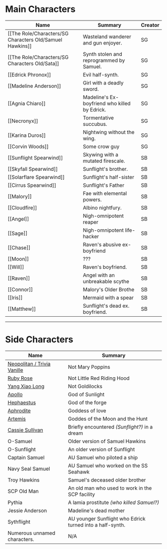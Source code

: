 # Main Characters

| Name                     | Summary                                       | Creator |
| ------------------------ | --------------------------------------------- | ------- |
| [[The Role/Characters/SG Characters Old/Samuel Hawkins]]       | Wasteland wanderer and gun enjoyer.           | SG      |
| [[The Role/Characters/SG Characters Old/Sata]]                 | Synth stolen and reprogrammed by Samuel.      | SG      |
| [[Edrick Phronox]]       | Evil half-synth.                              | SG      |
| [[Madeline Anderson]]    | Girl with a deadly sword.                     | SG      |
| [[Agnia Chiaro]]         | Madeline's Ex-boyfriend who killed by Edrick. | SG      |
| [[Necronyx]]             | Tormentative succubus.                        | SG      |
| [[Karina Duros]]         | Nightwing without the wing.                   | SG      |
| [[Corvin Woods]]         | Some crow guy                                 | SG      |
| [[Sunflight Spearwind]]  | Skywing with a mutated firescale.             | SB      |
| [[Skyfall Spearwind]]    | Sunflight's brother.                          | SB      |
| [[Solarflare Spearwind]] | Sunflight's half-sister                       | SB      |
| [[Cirrus Spearwind]]     | Sunflight's Father                            | SB      |
| [[Malory]]               | Fae with elemental powers.                    | SB      |
| [[Cloudfire]]            | Albino nightfury.                             | SB      |
| [[Angel]]                | Nigh-omnipotent reaper                        | SB      |
| [[Sage]]                 | Nigh-omnipotent life-hacker                   | SB      |
| [[Chase]]                | Raven's abusive ex-boyfriend                  | SB      |
| [[Moon]]                 | ???                                           | SB      |
| [[Will]]                 | Raven's boyfriend.                            | SB      |
| [[Raven]]                | Angel with an unbreakable scythe              | SB      |
| [[Connor]]               | Malory's Older Brothe                         | SB      |
| [[Iris]]                 | Mermaid with a spear                          | SB      |
| [[Matthew]]              | Sunflight's dead ex. boyfriend.               | SB      |
***
# Side Characters

| Name                                                                   | Summary                                                   |
| ---------------------------------------------------------------------- | --------------------------------------------------------- |
| [Neopolitan / Trivia Vanille](https://rwby.fandom.com/wiki/Neopolitan) | Not Mary Poppins                                          |
| [Ruby Rose](https://rwby.fandom.com/wiki/Ruby_Rose)                    | Not Little Red Riding Hood                                |
| [Yang Xiao Long](https://rwby.fandom.com/wiki/Yang_Xiao_Long)          | Not Goldilocks                                            |
| [Apollo](https://en.wikipedia.org/wiki/Apollo)                         | God of Sunlight                                           |
| [Hephaestus](https://en.wikipedia.org/wiki/Hephaestus)                 | God of the forge                                          |
| [Aphrodite](https://en.wikipedia.org/wiki/Aphrodite)                   | Goddess of love                                           |
| [Artemis](https://en.wikipedia.org/wiki/Artemis)                       | Goddes of the Moon and the Hunt                           |
| [Cassie Sullivan](https://the5thwave.fandom.com/wiki/Cassie_Sullivan)  | Briefly encountered *(Sunflight?)* in a dream             |
| O-Samuel                                                               | Older version of Samuel Hawkins                           |
| O-Sunflight                                                            | An older version of Sunflight                             |
| Captain Samuel                                                         | AU Samuel who piloted a ship                              |
| Navy Seal Samuel                                                       | AU Samuel who worked on the SS Seahawk                    |
| Troy Hawkins                                                           | Samuel's deceased older brother                           |
| SCP Old Man                                                            | An old man who used to work in the SCP facility           |
| Pythia                                                                 | A lamia prostitute *(who killed Samuel?)*                 |
| Jessie Anderson                                                        | Madeline's dead mother                                    |
| Sythflight                                                             | AU younger Sunflight who Edrick turned into a half-synth. |
| Numerous unnamed characters.                                           | N/A                                                       |

